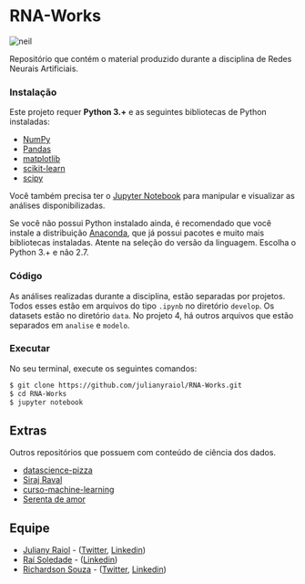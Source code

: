 # RNA-Works

![neil](https://media.giphy.com/media/3orieLrwJwwAt5FqxO/giphy-downsized.gif)

Repositório que contém o material produzido durante a disciplina de Redes Neurais Artificiais.

### Instalação
Este projeto requer **Python 3.+** e as seguintes bibliotecas de Python instaladas:

- [NumPy](http://www.numpy.org/)
- [Pandas](http://pandas.pydata.org/)
- [matplotlib](http://matplotlib.org/)
- [scikit-learn](http://scikit-learn.org/stable/)
- [scipy](https://www.scipy.org/)


Você também precisa ter o [Jupyter Notebook](http://ipython.org/notebook.html) para manipular e visualizar as análises disponibilizadas.  

Se você não possui Python instalado ainda, é recomendado que você instale a distribuição [Anaconda](http://continuum.io/downloads), que já possui pacotes e muito mais bibliotecas instaladas. Atente na seleção do versão da linguagem. Escolha o Python 3.+ e não 2.7.

### Código

As análises realizadas durante a disciplina, estão separadas por projetos. Todos esses estão em arquivos do tipo `.ipynb` no diretório `develop`. Os datasets estão no diretório `data`. No projeto 4, há outros arquivos que estão separados em `analise` e `modelo`. 

### Executar

No seu terminal, execute os seguintes comandos:

```bash
$ git clone https://github.com/julianyraiol/RNA-Works.git
$ cd RNA-Works
$ jupyter notebook
```

## Extras

Outros repositórios que possuem com conteúdo de ciência dos dados.

- [datascience-pizza](https://github.com/leportella/datascience-pizza)
- [Siraj Raval](https://github.com/llSourcell)
- [curso-machine-learning](https://github.com/elloa/ocean-machineLearning2018)
- [Serenta de amor](https://github.com/okfn-brasil/serenata-de-amor)


## Equipe

- [Juliany Raiol](https://github.com/julianyraiol) - ([Twitter](https://twitter.com/julianyraiol), [Linkedin](https://www.linkedin.com/in/julianyraiol/))
- [Raí Soledade](https://github.com/raisantos) - ([Linkedin](https://www.linkedin.com/in/ra%C3%AD-santos-da-soledade-b2ab03110/))
- [Richardson Souza](https://github.com/richardson-souza) - ([Twitter](https://twitter.com/_richardson_), [Linkedin](https://www.linkedin.com/in/richardson-souza-00752340/))

